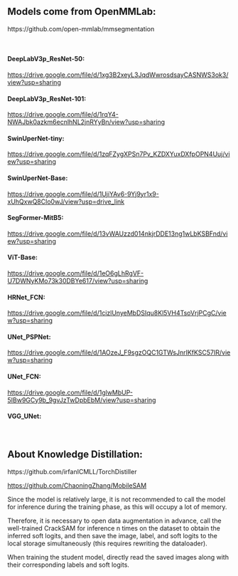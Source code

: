 <h2> Models come from OpenMMLab: </h2>
https://github.com/open-mmlab/mmsegmentation

&nbsp;
<h4> DeepLabV3p_ResNet-50: </h4>

https://drive.google.com/file/d/1xg3B2xeyL3JqdWwrosdsayCASNWS3ok3/view?usp=sharing

<h4> DeepLabV3p_ResNet-101: </h4>

https://drive.google.com/file/d/1rqY4-NWAJbk0azkm6ecnlhNL2jnRYyBn/view?usp=sharing

<h4> SwinUperNet-tiny: </h4>

https://drive.google.com/file/d/1zqFZygXPSn7Pv_KZDXYuxDXfpOPN4Uuj/view?usp=sharing

<h4> SwinUperNet-Base: </h4>

https://drive.google.com/file/d/1UjiYAv6-9Yj9yr1x9-xUhQxwQ8Clo0wJ/view?usp=drive_link

<h4> SegFormer-MitB5: </h4>

https://drive.google.com/file/d/13vWAUzzd014nkjrDDE13ng1wLbKSBFnd/view?usp=sharing

<h4> ViT-Base: </h4>

https://drive.google.com/file/d/1eO6gLhRgVF-U7DWNyKMo73k30DBYe617/view?usp=sharing

<h4> HRNet_FCN: </h4>

https://drive.google.com/file/d/1cizlUnyeMbDSIqu8Kl5VH4TsoVrjPCgC/view?usp=sharing

<h4> UNet_PSPNet: </h4>

https://drive.google.com/file/d/1AOzeJ_F9sgzOQC1GTWsJnrIKfKSC57IR/view?usp=sharing

<h4> UNet_FCN: </h4>

https://drive.google.com/file/d/1glwMbUP-5IBw9GCy9b_9gvJzTwDpbEbM/view?usp=sharing

<h4> VGG_UNet: </h4>

&nbsp;

<h2> About Knowledge Distillation: </h2>
https://github.com/irfanICMLL/TorchDistiller

https://github.com/ChaoningZhang/MobileSAM
&nbsp;

Since the model is relatively large, it is not recommended to call the model for inference during the training phase, as this will occupy a lot of memory. 

Therefore, it is necessary to open data augmentation in advance, call the well-trained CrackSAM for inference n times on the dataset to obtain the inferred soft logits, and then save the image, label, and soft logits to the local storage simultaneously (this requires rewriting the dataloader). 

When training the student model, directly read the saved images along with their corresponding labels and soft logits.
